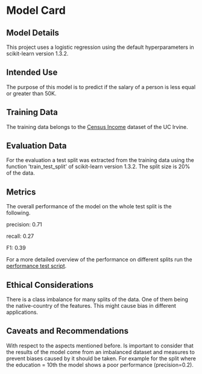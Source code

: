 # Model Card

## Model Details
This project uses a logistic regression using the default hyperparameters in scikit-learn version 1.3.2.

## Intended Use
The purpose of this model is to predict if the salary of a person is less equal or greater than 50K.

## Training Data
The training data belongs to the [Census Income](https://archive.ics.uci.edu/dataset/20/census+income) dataset of the UC Irvine.

## Evaluation Data
For the evaluation a test split was extracted from the training data using the function 'train_test_split' of scikit-learn version 1.3.2. The split size is 20% of the data.

## Metrics
The overall performance of the model on the whole test split is the following.

precision: 0.71

recall: 0.27

F1: 0.39

For a more detailed overview of the performance on different splits run the [performance test script](starter/performance_test.py).

## Ethical Considerations
There is a class imbalance for many splits of the data. One of them being the native-country of the features. This might cause bias in different applications.

## Caveats and Recommendations
With respect to the aspects mentioned before. Is important to consider that the results of the model come from an imbalanced dataset and measures to prevent biases caused by it should be taken. For example for the split where the education = 10th the model shows a poor performance (precision=0.2).
